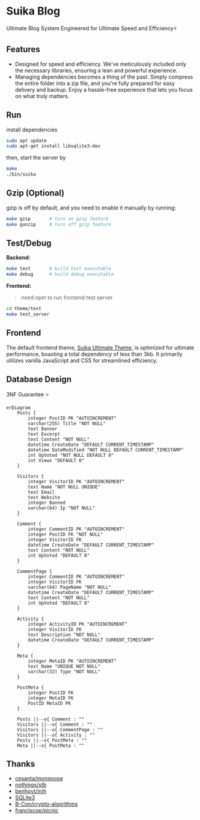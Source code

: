# Suika Blog
Ultimate Blog System Engineered for Ultimate Speed and Efficiency⚡

## Features
+ Designed for speed and efficiency. We've meticulously included only the necessary libraries, ensuring a lean and powerful experience.
+ Managing dependencies becomes a thing of the past. Simply compress the entire folder into a zip file, and you're fully prepared for easy delivery and backup. Enjoy a hassle-free experience that lets you focus on what truly matters.

## Run

install dependencies

```bash
sudo apt update
sudo apt-get install libsqlite3-dev
```

then, start the server by 
```bash
make
./bin/suika
```

## Gzip (Optional)
gzip is off by default, and you need to enable it manually by running:
```bash
make gzip       # turn on gzip feature
make gunzip     # turn off gzip feature
```

## Test/Debug
**Backend:**
```bash
make test       # build test executable
make debug      # build debug executable
```
**Frontend:**
> need npm to run frontend test server

```bash
cd theme/test
make test_server
```

## Frontend
The default frontend theme, [Suika Ultimate Theme](./theme/readme.md), is optimized for ultimate performance, boasting a total dependency of less than 3kb. It primarily utilizes vanilla JavaScript and CSS for streamlined efficiency.

## Database Design
3NF Guarantee ⭐

```mermaid
erDiagram
    Posts {
        integer PostID PK "AUTOINCREMENT"
        varchar(255) Title "NOT NULL"
        text Banner
        text Excerpt
        text Content "NOT NULL"
        datetime CreateDate "DEFAULT CURRENT_TIMESTAMP"
        datetime DateModified "NOT NULL DEFAULT CURRENT_TIMESTAMP"
        int UpVoted "NOT NULL DEFAULT 0"
        int Views "DEFAULT 0"
    }

    Visitors {
        integer VisitorID PK "AUTOINCREMENT"
        text Name "NOT NULL UNIQUE"
        text Email
        text Website
        integer Banned
        varchar(64) Ip "NOT NULL"
    }

    Comment {
        integer CommentID PK "AUTOINCREMENT"
        integer PostID FK "NOT NULL"
        integer VisitorID FK
        datetime CreateDate "DEFAULT CURRENT_TIMESTAMP"
        text Content "NOT NULL"
        int UpVoted "DEFAULT 0"
    }

    CommentPage {
        integer CommentID PK "AUTOINCREMENT"
        integer VisitorID FK
        varchar(64) PageName "NOT NULL"
        datetime CreateDate "DEFAULT CURRENT_TIMESTAMP"
        text Content "NOT NULL"
        int UpVoted "DEFAULT 0"
    }

    Activity {
        integer ActivityID PK "AUTOINCREMENT"
        integer VisitorID FK
        text Description "NOT NULL"
        datetime CreateDate "DEFAULT CURRENT_TIMESTAMP"
    }

    Meta {
        integer MetaID PK "AUTOINCREMENT"
        text Name "UNIQUE NOT NULL"
        varchar(32) Type "NOT NULL"
    }

    PostMeta {
        integer PostID FK
        integer MetaID FK
        PostID MetaID PK
    }

    Posts ||--o{ Comment : ""
    Visitors ||--o{ Comment : ""
    Visitors ||--o{ CommentPage : ""
    Visitors ||--o{ Activity : ""
    Posts ||--o{ PostMeta : ""
    Meta ||--o{ PostMeta : ""
```

## Thanks
+ [cesanta/mongoose](https://github.com/cesanta/mongoose)
+ [nothings/stb](https://github.com/nothings/stb)
+ [benhoyt/inih](https://github.com/benhoyt/inih)
+ [SQLite3](https://www.sqlite.)
+ [B-Con/crypto-algorithms](https://github.com/B-Con/crypto-algorithms/)
+ [franciscop/picnic](https://github.com/franciscop/picnic)
